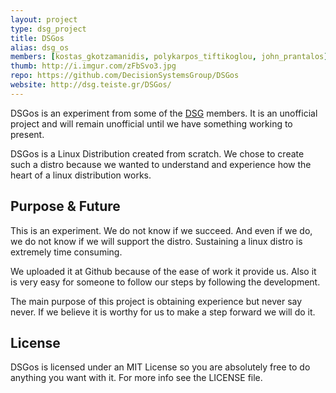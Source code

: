 ```yaml
---
layout: project
type: dsg_project
title: DSGos
alias: dsg_os
members: [kostas_gkotzamanidis, polykarpos_tiftikoglou, john_prantalos]
thumb: http://i.imgur.com/zFbSvo3.jpg
repo: https://github.com/DecisionSystemsGroup/DSGos
website: http://dsg.teiste.gr/DSGos/
---
```

DSGos is an experiment from some of the [DSG](http://dsg.teiste.gr/) members. It
is an unofficial project and will remain unofficial until we have something
working to present.

DSGos is a Linux Distribution created from scratch. We chose to create such a
distro because we wanted to understand and experience how the heart of a linux
distribution works.

## Purpose & Future
This is an experiment. We do not know if we succeed. And even if we do, we do
not know if we will support the distro. Sustaining a linux distro is extremely
time consuming.

We uploaded it at Github because of the ease of work it provide us. Also it is
very easy for someone to follow our steps by following the development.

The main purpose of this project is obtaining experience but never say never. If
we believe it is worthy for us to make a step forward we will do it.

## License
DSGos is licensed under an MIT License so you are absolutely free to do anything
you want with it. For more info see the LICENSE file.
